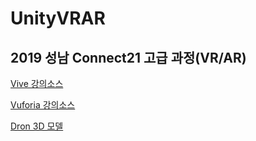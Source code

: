 # UnityVRAR

## 2019 성남 Connect21 고급 과정(VR/AR)

[Vive 강의소스](https://github.com/IndieGameMaker/ViveLecture)

[Vuforia 강의소스](https://github.com/IndieGameMaker/VuforiaDemo)

[Dron 3D 모델](https://github.com/IndieGameMaker/UnityVRAR/raw/master/drone.fbx)
